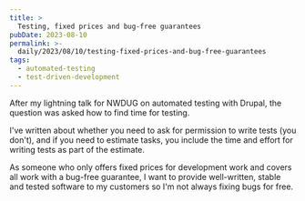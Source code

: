 ```yaml
---
title: >
  Testing, fixed prices and bug-free guarantees
pubDate: 2023-08-10
permalink: >-
  daily/2023/08/10/testing-fixed-prices-and-bug-free-guarantees
tags:
  - automated-testing
  - test-driven-development
---
```


After my lightning talk for NWDUG on automated testing with Drupal, the question was asked how to find time for testing.

I've written about whether you need to ask for permission to write tests (you don't), and if you need to estimate tasks, you include the time and effort for writing tests as part of the estimate.

As someone who only offers fixed prices for development work and covers all work with a bug-free guarantee, I want to provide well-written, stable and tested software to my customers so I'm not always fixing bugs for free.
